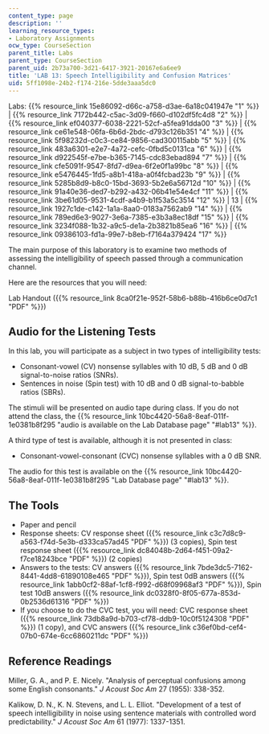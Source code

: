 ```yaml
---
content_type: page
description: ''
learning_resource_types:
- Laboratory Assignments
ocw_type: CourseSection
parent_title: Labs
parent_type: CourseSection
parent_uid: 2b73a700-3d21-6417-3921-20167e6a6ee9
title: 'LAB 13: Speech Intelligibility and Confusion Matrices'
uid: 5ff1098e-24b2-f174-216e-5dde3aaa5dc0
---
```


Labs: {{% resource_link 15e86092-d66c-a758-d3ae-6a18c041947e "1" %}} | {{% resource_link 7172b442-c5ac-3d09-f660-d102df5fc4d8 "2" %}} | {{% resource_link ef040377-6038-2221-52cf-a5fea91dda00 "3" %}} | {{% resource_link ce61e548-06fa-6b6d-2bdc-d793c126b351 "4" %}} | {{% resource_link 5f98232d-c0c3-ce84-9856-cad300115abb "5" %}} | {{% resource_link 483a6301-e2e7-4a72-cefc-0fbd5c0131ca "6" %}} | {{% resource_link d922545f-e7be-b365-7145-cdc83ebad894 "7" %}} | {{% resource_link cfe5091f-9547-8fd7-d9ea-6f2e0f1a99bc "8" %}} | {{% resource_link e5476445-1fd5-a8b1-418a-a0f4fcbad23b "9" %}} | {{% resource_link 5285b8d9-b8c0-15bd-3693-5b2e6a56712d "10" %}} | {{% resource_link 91a40e36-ded7-b292-a432-06b41e54e4cf "11" %}} | {{% resource_link 3be61d05-9531-4cdf-a4b9-b1f53a5c3514 "12" %}} | 13 | {{% resource_link 1927c1de-c142-1a1a-8aa0-0183a7562ab9 "14" %}} | {{% resource_link 789ed6e3-9027-3e6a-7385-e3b3a8ec18df "15" %}} | {{% resource_link 3234f088-1b32-a9c5-de1a-2b3821b85ea6 "16" %}} | {{% resource_link 09386103-fd1a-99e7-b8eb-f7164a379424 "17" %}}

The main purpose of this laboratory is to examine two methods of assessing the intelligibility of speech passed through a communication channel.

Here are the resources that you will need:

Lab Handout ({{% resource_link 8ca0f21e-952f-58b6-b88b-416b6ce0d7c1 "PDF" %}})

Audio for the Listening Tests
-----------------------------

In this lab, you will participate as a subject in two types of intelligibility tests:

*   Consonant-vowel (CV) nonsense syllables with 10 dB, 5 dB and 0 dB signal-to-noise ratios (SNRs).
*   Sentences in noise (Spin test) with 10 dB and 0 dB signal-to-babble ratios (SBRs).

The stimuli will be presented on audio tape during class. If you do not attend the class, the {{% resource_link 10bc4420-56a8-8eaf-011f-1e0381b8f295 "audio is available on the Lab Database page" "#lab13" %}}.

A third type of test is available, although it is not presented in class:

*   Consonant-vowel-consonant (CVC) nonsense syllables with a 0 dB SNR.

The audio for this test is available on the {{% resource_link 10bc4420-56a8-8eaf-011f-1e0381b8f295 "Lab Database page" "#lab13" %}}.

The Tools
---------

*   Paper and pencil
*   Response sheets: CV response sheet ({{% resource_link c3c7d8c9-a563-f74d-5e3b-d333ca57ad45 "PDF" %}}) (3 copies), Spin test response sheet ({{% resource_link dc84048b-2d64-f451-09a2-f7ce18243bce "PDF" %}}) (2 copies)
*   Answers to the tests: CV answers ({{% resource_link 7bde3dc5-7162-8441-4dd8-61890108e465 "PDF" %}}), Spin test 0dB answers ({{% resource_link 1abb0cf2-88af-1cf8-f992-d68f09968af3 "PDF" %}}), Spin test 10dB answers ({{% resource_link dc0328f0-8f05-677a-853d-0b2536d61316 "PDF" %}})
*   If you choose to do the CVC test, you will need: CVC response sheet ({{% resource_link 73db8a9d-b703-cf78-ddb9-10c0f5124308 "PDF" %}}) (1 copy), and CVC answers ({{% resource_link c36ef0bd-cef4-07b0-674e-6cc6860211dc "PDF" %}})

Reference Readings
------------------

Miller, G. A., and P. E. Nicely. "Analysis of perceptual confusions among some English consonants." _J Acoust Soc Am_ 27 (1955): 338-352.

Kalikow, D. N., K. N. Stevens, and L. L. Elliot. "Development of a test of speech intelligibility in noise using sentence materials with controlled word predictability." _J Acoust Soc Am_ 61 (1977): 1337-1351.